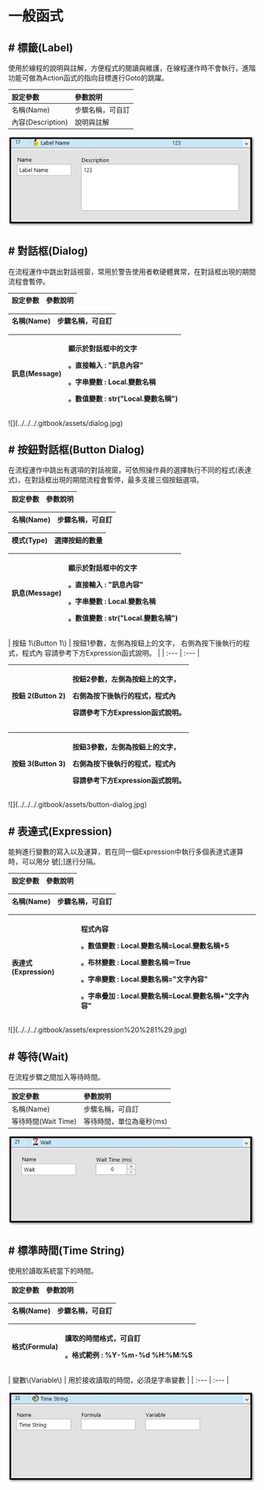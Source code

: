 # 一般函式

## \# 標籤\(Label\)

使用於線程的說明與註解，方便程式的閱讀與維護，在線程運作時不會執行，進階功能可做為Action函式的指向目標進行Goto的跳躍。

| 設定參數 | 參數說明 |
| :--- | :--- |
| 名稱\(Name\) | 步驟名稱，可自訂 |
| 內容\(Description\) | 說明與註解 |

![](../../../.gitbook/assets/label.jpg)

## \# 對話框\(Dialog\)

在流程運作中跳出對話視窗，常用於警告使用者軟硬體異常，在對話框出現的期間流程會暫停。

| 設定參數 | 參數說明 |
| :--- | :--- |


| 名稱\(Name\) | 步驟名稱，可自訂 |
| :--- | :--- |


<table>
  <thead>
    <tr>
      <th style="text-align:left">訊息(Message)</th>
      <th style="text-align:left">
        <p>顯示於對話框中的文字</p>
        <p>。直接輸入 : "訊息內容"</p>
        <p>。字串變數 : Local.變數名稱</p>
        <p>。數值變數 : str("Local.變數名稱")</p>
      </th>
    </tr>
  </thead>
  <tbody></tbody>
</table>![](../../../.gitbook/assets/dialog.jpg)

## \# 按鈕對話框\(Button Dialog\)

在流程運作中跳出有選項的對話視窗，可依照操作員的選擇執行不同的程式\(表達式\)，在對話框出現的期間流程會暫停，最多支援三個按鈕選項。

| 設定參數 | 參數說明 |
| :--- | :--- |


| 名稱\(Name\) | 步驟名稱，可自訂 |
| :--- | :--- |


| 模式\(Type\) | 選擇按鈕的數量 |
| :--- | :--- |


<table>
  <thead>
    <tr>
      <th style="text-align:left">訊息(Message)</th>
      <th style="text-align:left">
        <p>顯示於對話框中的文字</p>
        <p>。直接輸入 : "訊息內容"</p>
        <p>。字串變數 : Local.變數名稱</p>
        <p>。數值變數 : str("Local.變數名稱")</p>
      </th>
    </tr>
  </thead>
  <tbody></tbody>
</table>| 按鈕 1\(Button 1\) | 按鈕1參數，左側為按鈕上的文字， 右側為按下後執行的程式，程式內 容請參考下方Expression函式說明。 |
| :--- | :--- |


<table>
  <thead>
    <tr>
      <th style="text-align:left">按鈕 2(Button 2)</th>
      <th style="text-align:left">
        <p>按鈕2參數，左側為按鈕上的文字，</p>
        <p>右側為按下後執行的程式，程式內</p>
        <p>容請參考下方Expression函式說明。</p>
      </th>
    </tr>
  </thead>
  <tbody></tbody>
</table><table>
  <thead>
    <tr>
      <th style="text-align:left">按鈕 3(Button 3)</th>
      <th style="text-align:left">
        <p>按鈕3參數，左側為按鈕上的文字，</p>
        <p>右側為按下後執行的程式，程式內</p>
        <p>容請參考下方Expression函式說明。</p>
      </th>
    </tr>
  </thead>
  <tbody></tbody>
</table>![](../../../.gitbook/assets/button-dialog.jpg)

## \# 表達式\(Expression\)

能夠進行變數的寫入以及運算，若在同一個Expression中執行多個表達式運算時，可以用分 號\[;\]進行分隔。

| 設定參數 | 參數說明 |
| :--- | :--- |


| 名稱\(Name\) | 步驟名稱，可自訂 |
| :--- | :--- |


<table>
  <thead>
    <tr>
      <th style="text-align:left">表達式(Expression)</th>
      <th style="text-align:left">
        <p>程式內容</p>
        <p>。數值變數 : Local.變數名稱=Local.變數名稱+5</p>
        <p>。布林變數 : Local.變數名稱＝True</p>
        <p>。字串變數 : Local.變數名稱="文字內容"</p>
        <p>。字串疊加 : Local.變數名稱=Local.變數名稱+"文字內容"</p>
      </th>
    </tr>
  </thead>
  <tbody></tbody>
</table>![](../../../.gitbook/assets/expression%20%281%29.jpg)

## \# 等待\(Wait\)

在流程步驟之間加入等待時間。

| 設定參數 | 參數說明 |
| :--- | :--- |
| 名稱\(Name\) | 步驟名稱，可自訂 |
| 等待時間\(Wait Time\) | 等待時間，單位為毫秒\(ms\) |

![](../../../.gitbook/assets/waittime.jpg)

## \# 標準時間\(Time String\)

使用於讀取系統當下的時間。

| 設定參數 | 參數說明 |
| :--- | :--- |


| 名稱\(Name\) | 步驟名稱，可自訂 |
| :--- | :--- |


<table>
  <thead>
    <tr>
      <th style="text-align:left">格式(Formula)</th>
      <th style="text-align:left">
        <p>讀取的時間格式，可自訂</p>
        <p>。格式範例 : %Y-%m-%d %H:%M:%S</p>
      </th>
    </tr>
  </thead>
  <tbody></tbody>
</table>| 變數\(Variable\) | 用於接收讀取的時間，必須是字串變數 |
| :--- | :--- |


![](../../../.gitbook/assets/timestring.jpg)

